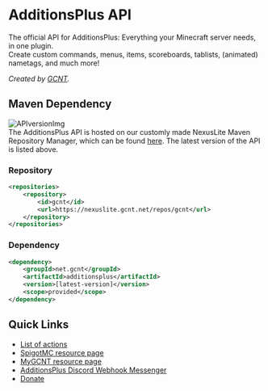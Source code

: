 # AdditionsPlus API
The official API for AdditionsPlus: Everything your Minecraft server needs, in one plugin.  
Create custom commands, menus, items, scoreboards, tablists, (animated) nametags, and much more!  

_Created by [GCNT](https://www.gcnt.net/)._

## Maven Dependency
![APIversionImg](https://img.shields.io/nexus/gcnt/net.gcnt/additionsplus?server=https%3A%2F%2Fnexuslite.gcnt.net&label=Latest%20version)  
The AdditionsPlus API is hosted on our customly made NexusLite Maven Repository Manager, which can be found [here](https://nexuslite.gcnt.net/). The latest version of the API is listed above.

### Repository
```xml
<repositories>
    <repository>
        <id>gcnt</id>
        <url>https://nexuslite.gcnt.net/repos/gcnt</url>
    </repository>
</repositories>
```
### Dependency
```xml
<dependency>
    <groupId>net.gcnt</groupId>
    <artifactId>additionsplus</artifactId>
    <version>[latest-version]</version>
    <scope>provided</scope>
</dependency>
```

## Quick Links
- [List of actions](https://www.gcnt.net/additionsplus/actions)
- [SpigotMC resource page](https://www.gcnt.net/ap)
- [MyGCNT resource page](https://my.gcnt.net/plugins/AdditionsPlus)
- [AdditionsPlus Discord Webhook Messenger](https://additions.gcnt.net/index.php)
- [Donate](https://www.gcnt.net/donate)
